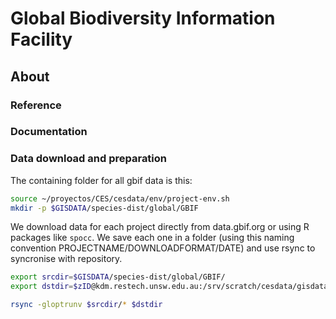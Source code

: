 # Global Biodiversity Information Facility

## About


### Reference

>

### Documentation


### Data download and preparation

The containing folder for all gbif data is this:
```sh
source ~/proyectos/CES/cesdata/env/project-env.sh
mkdir -p $GISDATA/species-dist/global/GBIF
```

We download data for each project directly from data.gbif.org or using R packages like `spocc`. We save each one in a folder (using this naming convention PROJECTNAME/DOWNLOADFORMAT/DATE) and use rsync to syncronise with repository.

```sh
export srcdir=$GISDATA/species-dist/global/GBIF/
export dstdir=$zID@kdm.restech.unsw.edu.au:/srv/scratch/cesdata/gisdata/species-dist/global/GBIF

rsync -gloptrunv $srcdir/* $dstdir
```
